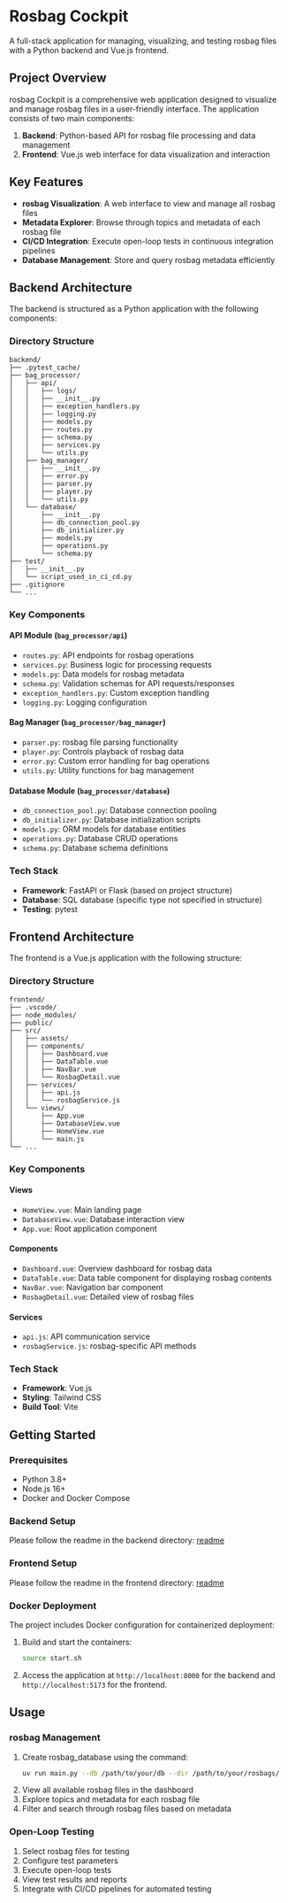 # Rosbag Cockpit

A full-stack application for managing, visualizing, and testing rosbag files with a Python backend and Vue.js frontend.

## Project Overview

rosbag Cockpit is a comprehensive web application designed to visualize and manage rosbag files in a user-friendly interface. The application consists of two main components:

1. **Backend**: Python-based API for rosbag file processing and data management
2. **Frontend**: Vue.js web interface for data visualization and interaction

## Key Features

- **rosbag Visualization**: A web interface to view and manage all rosbag files
- **Metadata Explorer**: Browse through topics and metadata of each rosbag file
- **CI/CD Integration**: Execute open-loop tests in continuous integration pipelines
- **Database Management**: Store and query rosbag metadata efficiently

## Backend Architecture

The backend is structured as a Python application with the following components:

### Directory Structure

```
backend/
├── .pytest_cache/
├── bag_processor/
│   ├── api/
│   │   ├── logs/
│   │   ├── __init__.py
│   │   ├── exception_handlers.py
│   │   ├── logging.py
│   │   ├── models.py
│   │   ├── routes.py
│   │   ├── schema.py
│   │   ├── services.py
│   │   └── utils.py
│   ├── bag_manager/
│   │   ├── __init__.py
│   │   ├── error.py
│   │   ├── parser.py
│   │   ├── player.py
│   │   └── utils.py
│   └── database/
│       ├── __init__.py
│       ├── db_connection_pool.py
│       ├── db_initializer.py
│       ├── models.py
│       ├── operations.py
│       └── schema.py
├── test/
│   ├── __init__.py
│   └── script_used_in_ci_cd.py
├── .gitignore
└── ...
```

### Key Components

#### API Module (`bag_processor/api`)

- `routes.py`: API endpoints for rosbag operations
- `services.py`: Business logic for processing requests
- `models.py`: Data models for rosbag metadata
- `schema.py`: Validation schemas for API requests/responses
- `exception_handlers.py`: Custom exception handling
- `logging.py`: Logging configuration

#### Bag Manager (`bag_processor/bag_manager`)

- `parser.py`: rosbag file parsing functionality
- `player.py`: Controls playback of rosbag data
- `error.py`: Custom error handling for bag operations
- `utils.py`: Utility functions for bag management

#### Database Module (`bag_processor/database`)

- `db_connection_pool.py`: Database connection pooling
- `db_initializer.py`: Database initialization scripts
- `models.py`: ORM models for database entities
- `operations.py`: Database CRUD operations
- `schema.py`: Database schema definitions

### Tech Stack

- **Framework**: FastAPI or Flask (based on project structure)
- **Database**: SQL database (specific type not specified in structure)
- **Testing**: pytest

## Frontend Architecture

The frontend is a Vue.js application with the following structure:

### Directory Structure

```
frontend/
├── .vscode/
├── node_modules/
├── public/
├── src/
│   ├── assets/
│   ├── components/
│   │   ├── Dashboard.vue
│   │   ├── DataTable.vue
│   │   ├── NavBar.vue
│   │   └── RosbagDetail.vue
│   ├── services/
│   │   ├── api.js
│   │   └── rosbagService.js
│   └── views/
│       ├── App.vue
│       ├── DatabaseView.vue
│       ├── HomeView.vue
│       └── main.js
└── ...
```

### Key Components

#### Views

- `HomeView.vue`: Main landing page
- `DatabaseView.vue`: Database interaction view
- `App.vue`: Root application component

#### Components

- `Dashboard.vue`: Overview dashboard for rosbag data
- `DataTable.vue`: Data table component for displaying rosbag contents
- `NavBar.vue`: Navigation bar component
- `RosbagDetail.vue`: Detailed view of rosbag files

#### Services

- `api.js`: API communication service
- `rosbagService.js`: rosbag-specific API methods

### Tech Stack

- **Framework**: Vue.js
- **Styling**: Tailwind CSS
- **Build Tool**: Vite

## Getting Started

### Prerequisites

- Python 3.8+
- Node.js 16+
- Docker and Docker Compose

### Backend Setup

Please follow the readme in the backend directory: [readme](backend/README.md)

### Frontend Setup

Please follow the readme in the frontend directory: [readme](frontend/README.md)

### Docker Deployment

The project includes Docker configuration for containerized deployment:

1. Build and start the containers:
   ```bash
   source start.sh
   ```
2. Access the application at `http://localhost:8000` for the backend and `http://localhost:5173` for the frontend.

## Usage

### rosbag Management

1. Create rosbag_database using the command:
   ```bash
   uv run main.py --db /path/to/your/db --dir /path/to/your/rosbags/
   ```
2. View all available rosbag files in the dashboard
3. Explore topics and metadata for each rosbag file
4. Filter and search through rosbag files based on metadata

### Open-Loop Testing

1. Select rosbag files for testing
2. Configure test parameters
3. Execute open-loop tests
4. View test results and reports
5. Integrate with CI/CD pipelines for automated testing

